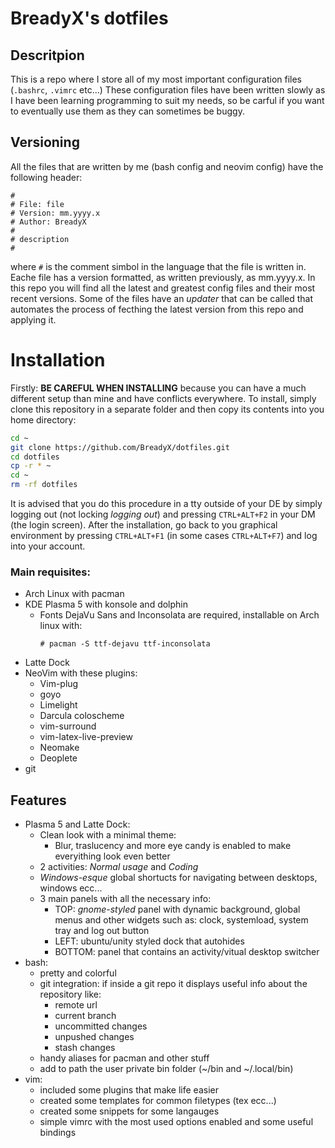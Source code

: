 # BreadyX's dotfiles
## Descritpion
This is a repo where I store all of my most important configuration files (`.bashrc`, `.vimrc` etc...)
These configuration files have been written slowly as I have been learning programming to suit my needs, so be carful if you want to eventually use them as they can sometimes be buggy.
## Versioning
All the files that are written by me (bash config and neovim config) have the following header:
```
#
# File: file
# Version: mm.yyyy.x
# Author: BreadyX
#
# description
#
```
where `#` is the comment simbol in the language that the file is written in.
Eache file has a version formatted, as written previously, as mm.yyyy.x. In this repo you will find all the latest and greatest config files and their most recent versions. Some of the files have an *updater* that can be called that automates the process of fecthing the latest version from this repo and applying it.
# Installation
Firstly: **BE CAREFUL WHEN INSTALLING** because you can have a much different setup than mine and have conflicts everywhere.
To install, simply clone this repository in a separate folder and then copy its contents into you home directory:
```sh
cd ~
git clone https://github.com/BreadyX/dotfiles.git
cd dotfiles
cp -r * ~
cd ~
rm -rf dotfiles
```
It is advised that you do this procedure in a tty outside of your DE by simply logging out (not locking *logging out*) and pressing `CTRL+ALT+F2` in your DM (the login screen). After the installation, go back to you graphical environment by pressing `CTRL+ALT+F1` (in some cases `CTRL+ALT+F7`) and log into your account.
### Main requisites:
- Arch Linux with pacman
- KDE Plasma 5 with konsole and dolphin
	- Fonts DejaVu Sans and Inconsolata are required, installable on Arch linux with:
		```
		# pacman -S ttf-dejavu ttf-inconsolata
		```
- Latte Dock
- NeoVim with these plugins:
	- Vim-plug
	- goyo
	- Limelight
	- Darcula coloscheme
	- vim-surround
	- vim-latex-live-preview
	- Neomake
	- Deoplete
- git
## Features
- Plasma 5 and Latte Dock:
	- Clean look with a minimal theme:
		- Blur, traslucency and more eye candy is enabled to make everyithing look even better
	- 2 activities: *Normal usage* and *Coding*
	- *Windows-esque* global shortucts for navigating between desktops, windows ecc...
	- 3 main panels with all the necessary info:
		- TOP: *gnome-styled* panel with dynamic background, global menus and other widgets such as: clock, systemload, system tray and log out button
		- LEFT: ubuntu/unity styled dock that autohides
		- BOTTOM: panel that contains an activity/vitual desktop switcher
- bash:
	- pretty and colorful
	- git integration: if inside a git repo it displays useful info about the repository like:
		- remote url
		- current branch
		- uncommitted changes
		- unpushed changes
		- stash changes
	- handy aliases for pacman and other stuff
	- add to path the user private bin folder (~/bin and ~/.local/bin)
- vim:
	- included some plugins that make life easier
	- created some templates for common filetypes (tex ecc...)
	- created some snippets for some langauges
	- simple vimrc with the most used options enabled and some useful bindings
